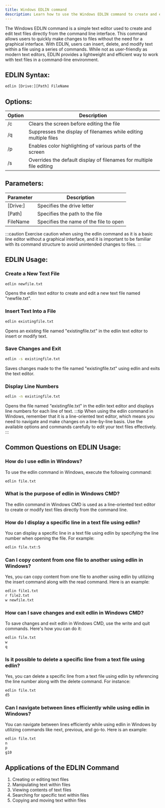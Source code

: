 ```yaml
---
title: Windows EDLIN command
description: Learn how to use the Windows EDLIN command to create and edit text files directly from the command line. 
---
```


The Windows EDLIN command is a simple text editor used to create and edit text files directly from the command line interface. This command allows users to quickly make changes to files without the need for a graphical interface. With EDLIN, users can insert, delete, and modify text within a file using a series of commands. While not as user-friendly as modern text editors, EDLIN provides a lightweight and efficient way to work with text files in a command-line environment.
## EDLIN Syntax:
```cmd
edlin [Drive:][Path] FileName
```
## Options:
| Option | Description                   |
|--------|-------------------------------|
| /c     | Clears the screen before editing the file |
| /q     | Suppresses the display of filenames while editing multiple files |
| /p     | Enables color highlighting of various parts of the screen |
| /s     | Overrides the default display of filenames for multiple file editing |

## Parameters:
| Parameter | Description            |
|-----------|------------------------|
| [Drive:]  | Specifies the drive letter |
| [Path]    | Specifies the path to the file |
| FileName  | Specifies the name of the file to open |

:::caution
Exercise caution when using the edlin command as it is a basic line editor without a graphical interface, and it is important to be familiar with its command structure to avoid unintended changes to files.
:::
## EDLIN Usage:
### Create a New Text File
```cmd
edlin newfile.txt
```
Opens the edlin text editor to create and edit a new text file named "newfile.txt".

### Insert Text Into a File
```cmd
edlin existingfile.txt
```
Opens an existing file named "existingfile.txt" in the edlin text editor to insert or modify text.

### Save Changes and Exit
```cmd
edlin -s existingfile.txt
```
Saves changes made to the file named "existingfile.txt" using edlin and exits the text editor.

### Display Line Numbers
```cmd
edlin -n existingfile.txt
```
Opens the file named "existingfile.txt" in the edlin text editor and displays line numbers for each line of text.
:::tip
When using the edlin command in Windows, remember that it is a line-oriented text editor, which means you need to navigate and make changes on a line-by-line basis. Use the available options and commands carefully to edit your text files effectively.
:::

## Common Questions on EDLIN Usage:

### How do I use edlin in Windows?
To use the edlin command in Windows, execute the following command:
```cmd
edlin file.txt
```

### What is the purpose of edlin in Windows CMD?
The edlin command in Windows CMD is used as a line-oriented text editor to create or modify text files directly from the command line.

### How do I display a specific line in a text file using edlin?
You can display a specific line in a text file using edlin by specifying the line number when opening the file. For example:
```cmd
edlin file.txt:5
```

### Can I copy content from one file to another using edlin in Windows?
Yes, you can copy content from one file to another using edlin by utilizing the insert command along with the read command. Here is an example:
```cmd
edlin file1.txt
r file2.txt
w newfile.txt
```

### How can I save changes and exit edlin in Windows CMD?
To save changes and exit edlin in Windows CMD, use the write and quit commands. Here's how you can do it:
```cmd
edlin file.txt
w
q
```

### Is it possible to delete a specific line from a text file using edlin?
Yes, you can delete a specific line from a text file using edlin by referencing the line number along with the delete command. For instance:
```cmd
edlin file.txt
d5
```

### Can I navigate between lines efficiently while using edlin in Windows?
You can navigate between lines efficiently while using edlin in Windows by utilizing commands like next, previous, and go-to. Here is an example:
```cmd
edlin file.txt
n
p
g10
```

## Applications of the EDLIN Command

1. Creating or editing text files
2. Manipulating text within files
3. Viewing contents of text files
4. Searching for specific text within files
5. Copying and moving text within files